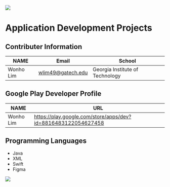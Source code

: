 ![](https://placehold.it/950x90/FF4500/fff?text=Welcome!)
# Application Development **Projects**

## Contributer Information
<!-- Tables -->
| NAME      | Email                |School                           |
| --------- | -------------------- |---------------------------------|
| Wonho Lim | wlim49@gatech.edu    | Georgia Institute of Technology |

## Google Play Developer Profile
| NAME      | URL                                                           |       
| --------- | --------------------------------------------------------------|
| Wonho Lim | https://play.google.com/store/apps/dev?id=8816483122054627458 |

## Programming Languages
* Java
* XML
* Swift
* Figma

![](https://www.logosglobaltech.com/wp-content/uploads/2020/09/Item-9_iStock-880805262-1024x576.jpg)
